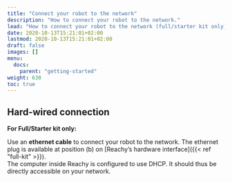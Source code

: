 ```yaml
---
title: "Connect your robot to the network"
description: "How to connect your robot to the network."
lead: "How to connect your robot to the network (full/starter kit only)."
date: 2020-10-13T15:21:01+02:00
lastmod: 2020-10-13T15:21:01+02:00
draft: false
images: []
menu: 
  docs:
    parent: "getting-started"
weight: 630
toc: true
---
```


## Hard-wired connection

**For Full/Starter kit only:**  

Use an **ethernet cable** to connect your robot to the network.
The ethernet plug is available at position (b) on [Reachy’s hardware interface]({{< ref "full-kit" >}}).  
The computer inside Reachy is configured to use DHCP. It should thus be directly accessible on your network.
